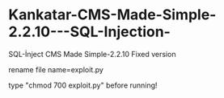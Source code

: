 # Kankatar-CMS-Made-Simple-2.2.10---SQL-Injection-
SQL-İnject CMS Made Simple-2.2.10 Fixed version

rename file name=exploit.py

type "chmod 700 exploit.py" before running!
